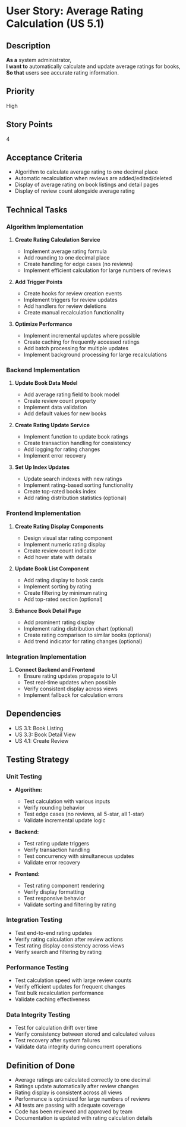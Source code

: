 # User Story: Average Rating Calculation (US 5.1)

## Description
**As a** system administrator,  
**I want to** automatically calculate and update average ratings for books,  
**So that** users see accurate rating information.

## Priority
High

## Story Points
4

## Acceptance Criteria
- Algorithm to calculate average rating to one decimal place
- Automatic recalculation when reviews are added/edited/deleted
- Display of average rating on book listings and detail pages
- Display of review count alongside average rating

## Technical Tasks

### Algorithm Implementation
1. **Create Rating Calculation Service**
   - Implement average rating formula
   - Add rounding to one decimal place
   - Create handling for edge cases (no reviews)
   - Implement efficient calculation for large numbers of reviews

2. **Add Trigger Points**
   - Create hooks for review creation events
   - Implement triggers for review updates
   - Add handlers for review deletions
   - Create manual recalculation functionality

3. **Optimize Performance**
   - Implement incremental updates where possible
   - Create caching for frequently accessed ratings
   - Add batch processing for multiple updates
   - Implement background processing for large recalculations

### Backend Implementation
1. **Update Book Data Model**
   - Add average rating field to book model
   - Create review count property
   - Implement data validation
   - Add default values for new books

2. **Create Rating Update Service**
   - Implement function to update book ratings
   - Create transaction handling for consistency
   - Add logging for rating changes
   - Implement error recovery

3. **Set Up Index Updates**
   - Update search indexes with new ratings
   - Implement rating-based sorting functionality
   - Create top-rated books index
   - Add rating distribution statistics (optional)

### Frontend Implementation
1. **Create Rating Display Components**
   - Design visual star rating component
   - Implement numeric rating display
   - Create review count indicator
   - Add hover state with details

2. **Update Book List Component**
   - Add rating display to book cards
   - Implement sorting by rating
   - Create filtering by minimum rating
   - Add top-rated section (optional)

3. **Enhance Book Detail Page**
   - Add prominent rating display
   - Implement rating distribution chart (optional)
   - Create rating comparison to similar books (optional)
   - Add trend indicator for rating changes (optional)

### Integration Implementation
1. **Connect Backend and Frontend**
   - Ensure rating updates propagate to UI
   - Test real-time updates when possible
   - Verify consistent display across views
   - Implement fallback for calculation errors

## Dependencies
- US 3.1: Book Listing
- US 3.3: Book Detail View
- US 4.1: Create Review

## Testing Strategy

### Unit Testing
- **Algorithm:**
  - Test calculation with various inputs
  - Verify rounding behavior
  - Test edge cases (no reviews, all 5-star, all 1-star)
  - Validate incremental update logic

- **Backend:**
  - Test rating update triggers
  - Verify transaction handling
  - Test concurrency with simultaneous updates
  - Validate error recovery

- **Frontend:**
  - Test rating component rendering
  - Verify display formatting
  - Test responsive behavior
  - Validate sorting and filtering by rating

### Integration Testing
- Test end-to-end rating updates
- Verify rating calculation after review actions
- Test rating display consistency across views
- Verify search and filtering by rating

### Performance Testing
- Test calculation speed with large review counts
- Verify efficient updates for frequent changes
- Test bulk recalculation performance
- Validate caching effectiveness

### Data Integrity Testing
- Test for calculation drift over time
- Verify consistency between stored and calculated values
- Test recovery after system failures
- Validate data integrity during concurrent operations

## Definition of Done
- Average ratings are calculated correctly to one decimal
- Ratings update automatically after review changes
- Rating display is consistent across all views
- Performance is optimized for large numbers of reviews
- All tests are passing with adequate coverage
- Code has been reviewed and approved by team
- Documentation is updated with rating calculation details
